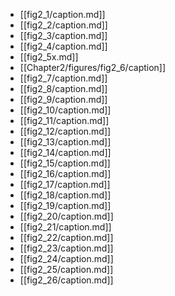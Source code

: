 
* [[fig2_1/caption.md]]
* [[fig2_2/caption.md]]
* [[fig2_3/caption.md]]
* [[fig2_4/caption.md]]
* [[fig2_5x.md]]
* [[Chapter2/figures/fig2_6/caption]]
* [[fig2_7/caption.md]]
* [[fig2_8/caption.md]]
* [[fig2_9/caption.md]]
* [[fig2_10/caption.md]]
* [[fig2_11/caption.md]]
* [[fig2_12/caption.md]]
* [[fig2_13/caption.md]]
* [[fig2_14/caption.md]]
* [[fig2_15/caption.md]]
* [[fig2_16/caption.md]]
* [[fig2_17/caption.md]]
* [[fig2_18/caption.md]]
* [[fig2_19/caption.md]]
* [[fig2_20/caption.md]]
* [[fig2_21/caption.md]]
* [[fig2_22/caption.md]]
* [[fig2_23/caption.md]]
* [[fig2_24/caption.md]]
* [[fig2_25/caption.md]]
* [[fig2_26/caption.md]]

